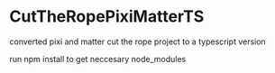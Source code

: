 # CutTheRopePixiMatterTS
converted pixi and matter cut the rope project to a typescript version

run npm install to get neccesary node_modules
